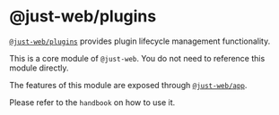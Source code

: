 # @just-web/plugins

[`@just-web/plugins`] provides plugin lifecycle management functionality.

This is a core module of `@just-web`.
You do not need to reference this module directly.

The features of this module are exposed through [`@just-web/app`].

Please refer to the `handbook` on how to use it.

[`@just-web/app`]: https://github.com/justland/just-web/tree/main/frameworks/app
[`@just-web/plugins`]: https://github.com/justland/just-web/tree/main/frameworks/plugins
